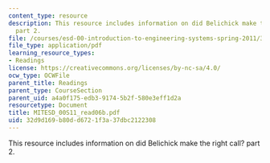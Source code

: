```yaml
---
content_type: resource
description: This resource includes information on did Belichick make the right call?
  part 2.
file: /courses/esd-00-introduction-to-engineering-systems-spring-2011/32d9d169b80dd6721f3a37dbc2122308_MITESD_00S11_read06b.pdf
file_type: application/pdf
learning_resource_types:
- Readings
license: https://creativecommons.org/licenses/by-nc-sa/4.0/
ocw_type: OCWFile
parent_title: Readings
parent_type: CourseSection
parent_uid: a4a0f175-edb3-9174-5b2f-580e3eff1d2a
resourcetype: Document
title: MITESD_00S11_read06b.pdf
uid: 32d9d169-b80d-d672-1f3a-37dbc2122308
---
```

This resource includes information on did Belichick make the right call? part 2.